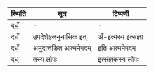 | स्थिति | सूत्र | टिप्पणी |
| ----- | ------- | ------ |
| दधँ॒ | - | - |
| दधँ॒ | उपदेशेऽजनुनासिक इत् | अँ-इत्यस्य इत्संज्ञा |
| दधँ॒ | अनुदात्तङित आत्मनेपदम् | इति आत्मनेपदम् |
| दध् | तस्य लोपः | इत्संज्ञकस्य लोपः |
